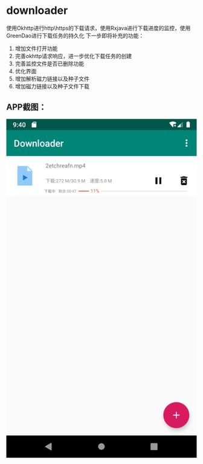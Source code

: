 # downloader

使用Okhttp进行http\https的下载请求，使用Rxjava进行下载进度的监控，使用GreenDao进行下载任务的持久化
下一步即将补充的功能：
1. 增加文件打开功能
2. 完善okhttp请求响应，进一步优化下载任务的创建
3. 完善监控文件是否已删除功能
4. 优化界面
5. 增加解析磁力链接以及种子文件
6. 增加磁力链接以及种子文件下载

## APP截图：
![](https://github.com/guriytan/downloader/raw/master/Screenshot_1563183656.png?raw=true)
